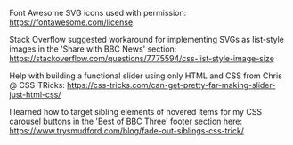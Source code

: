 Font Awesome SVG icons used with permission: https://fontawesome.com/license

Stack Overflow suggested workaround for implementing SVGs as list-style images in the 'Share with BBC News' section: https://stackoverflow.com/questions/7775594/css-list-style-image-size

Help with building a functional slider using only HTML and CSS from Chris @ CSS-TRicks: https://css-tricks.com/can-get-pretty-far-making-slider-just-html-css/

I learned how to target sibling elements of hovered <a> items for my CSS carousel buttons in the 'Best of BBC Three' footer section here: https://www.trysmudford.com/blog/fade-out-siblings-css-trick/